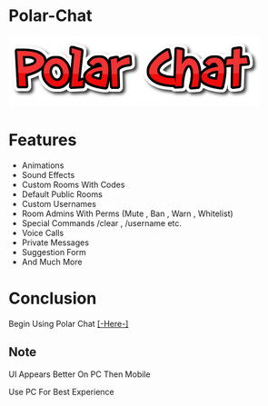# Polar-Chat
![Logo](image.png)

# Features
* Animations
* Sound Effects
* Custom Rooms With Codes
* Default Public Rooms
* Custom Usernames
* Room Admins With Perms (Mute , Ban , Warn , Whitelist)
* Special Commands /clear , /username etc.
* Voice Calls
* Private Messages
* Suggestion Form
* And Much More

# Conclusion
Begin Using Polar Chat [[-Here-]](https://polar-chatty.polar-69.repl.co/)

## Note
UI Appears Better On PC Then Mobile

Use PC For Best Experience
